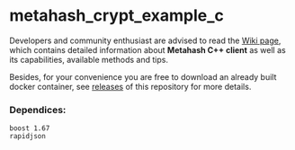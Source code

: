 # metahash_crypt_example_c

Developers and community enthusiast are advised to read the [Wiki page](https://github.com/metahashorg/crypt_example_c/wiki), which contains detailed information about **Metahash C++ client** as well as its capabilities, available methods and tips. 

Besides, for your convenience you are free to download an already built docker container, see [releases](https://github.com/metahashorg/crypt_example_c/releases) of this repository for more details.

### Dependices:
```
boost 1.67
rapidjson
```
